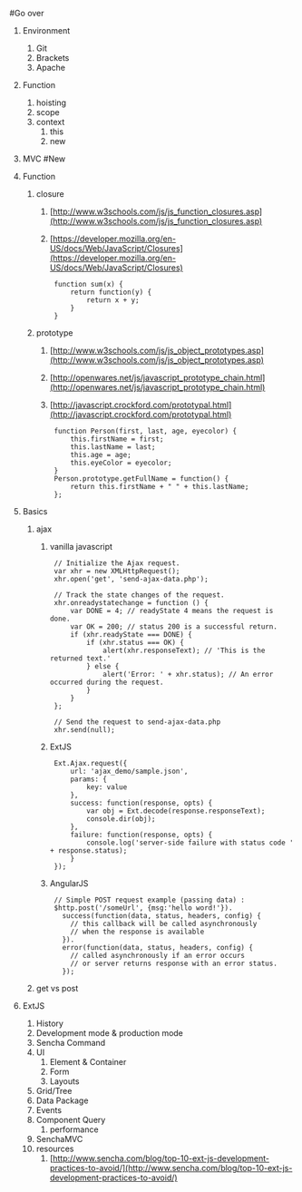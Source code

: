 #Go over

1. Environment
    1. Git
    1. Brackets
    1. Apache
1. Function
    1. hoisting
    1. scope
    1. context
        1. this
        1. new
1. MVC
#New

1. Function
    1. closure
        1. [http://www.w3schools.com/js/js_function_closures.asp](http://www.w3schools.com/js/js_function_closures.asp)
        1. [https://developer.mozilla.org/en-US/docs/Web/JavaScript/Closures](https://developer.mozilla.org/en-US/docs/Web/JavaScript/Closures)

                function sum(x) {
                    return function(y) {
                        return x + y;
                    }
                }

    1. prototype
        1. [http://www.w3schools.com/js/js_object_prototypes.asp](http://www.w3schools.com/js/js_object_prototypes.asp)
        1. [http://openwares.net/js/javascript_prototype_chain.html](http://openwares.net/js/javascript_prototype_chain.html)
        1. [http://javascript.crockford.com/prototypal.html](http://javascript.crockford.com/prototypal.html)

                function Person(first, last, age, eyecolor) {
                    this.firstName = first;
                    this.lastName = last;
                    this.age = age;
                    this.eyeColor = eyecolor;
                }
                Person.prototype.getFullName = function() {
                    return this.firstName + " " + this.lastName;
                };

1. Basics
    1. ajax
        1. vanilla javascript

                // Initialize the Ajax request.
                var xhr = new XMLHttpRequest();
                xhr.open('get', 'send-ajax-data.php');
 
                // Track the state changes of the request.
                xhr.onreadystatechange = function () {
                    var DONE = 4; // readyState 4 means the request is done.
                    var OK = 200; // status 200 is a successful return.
                    if (xhr.readyState === DONE) {
                        if (xhr.status === OK) {
                            alert(xhr.responseText); // 'This is the returned text.'
                        } else {
                            alert('Error: ' + xhr.status); // An error occurred during the request.
                        }
                    }
                };
 
                // Send the request to send-ajax-data.php
                xhr.send(null);

        1. ExtJS

                Ext.Ajax.request({
                    url: 'ajax_demo/sample.json',
                    params: {
                        key: value
                    },
                    success: function(response, opts) {
                        var obj = Ext.decode(response.responseText);
                        console.dir(obj);
                    },
                    failure: function(response, opts) {
                        console.log('server-side failure with status code ' + response.status);
                    }
                });

        1. AngularJS

                // Simple POST request example (passing data) :
                $http.post('/someUrl', {msg:'hello word!'}).
                  success(function(data, status, headers, config) {
                    // this callback will be called asynchronously
                    // when the response is available
                  }).
                  error(function(data, status, headers, config) {
                    // called asynchronously if an error occurs
                    // or server returns response with an error status.
                  });

      1. get vs post

1. ExtJS
    1. History
    1. Development mode & production mode
    1. Sencha Command
    1. UI
        1. Element & Container
        1. Form
        1. Layouts
    1. Grid/Tree
    1. Data Package
    1. Events
    1. Component Query
        1. performance
    1. SenchaMVC
    1. resources
        1. [http://www.sencha.com/blog/top-10-ext-js-development-practices-to-avoid/](http://www.sencha.com/blog/top-10-ext-js-development-practices-to-avoid/)